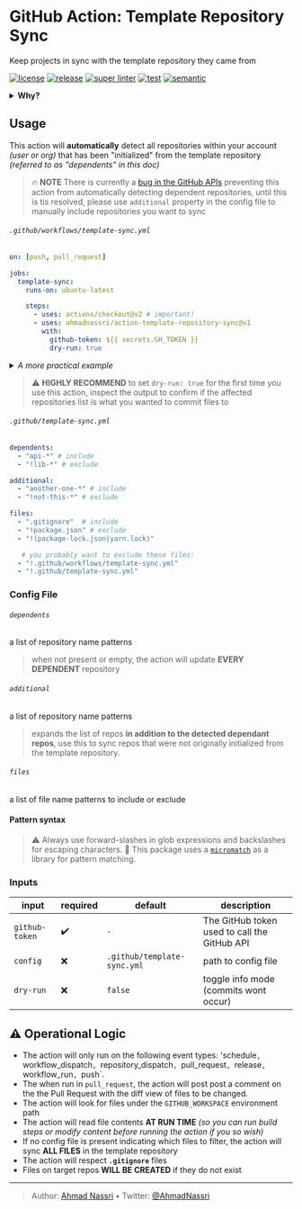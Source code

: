 # GitHub Action: Template Repository Sync

Keep projects in sync with the template repository they came from

[![license][license-img]][license-url]
[![release][release-img]][release-url]
[![super linter][super-linter-img]][super-linter-url]
[![test][test-img]][test-url]
[![semantic][semantic-img]][semantic-url]

<details>
  <summary><strong>Why?</strong></summary>

The [Template Repository](https://docs.github.com/en/github/creating-cloning-and-archiving-repositories/creating-a-template-repository) feature is a great way to accelerate creation of new projects.

However, after you "use" the template for first time, the two repositories will forever be out of sync *(any changes made to the template repository will not be reflected in the project repository)*

</details>

## Usage

This action will **automatically** detect all repositories within your account *(user or org)* that has been "initialized" from the template repository *(referred to as "dependents" in this doc)*

> :fire: **NOTE** There is currently a [bug in the GitHub APIs](https://github.com/github/docs/issues/4894) preventing this action from automatically detecting dependent repositories, until this is tis resolved, please use `additional` property in the config file to manually include repositories you want to sync

###### `.github/workflows/template-sync.yml`

``` yaml
on: [push, pull_request]

jobs:
  template-sync:
    runs-on: ubuntu-latest

    steps:
      - uses: actions/checkout@v2 # important!
      - uses: ahmadnassri/action-template-repository-sync@v1
        with:
          github-token: ${{ secrets.GH_TOKEN }}
          dry-run: true
```

<details>
  <summary><em>A more practical example</em></summary>

``` yaml
name: template-sync

on:
  pull_request: # run on pull requests to preview changes before applying

  workflow_run: # setup this workflow as a dependency of others
    workflows: [ test, release ] # don't sync template unless tests and other important workflows have passed

jobs:
  template-sync:
    timeout-minutes: 20

    runs-on: ubuntu-latest

    steps:
      - uses: actions/checkout@v2
      - uses: ahmadnassri/action-workflow-run-wait@v1 # wait for workflow_run to be successful
      - uses: ahmadnassri/action-workflow-queue@v1 # avoid conflicts, by running this template one at a time
      - uses: ahmadnassri/action-template-repository-sync@v1
        with:
          github-token: ${{ secrets.GH_TOKEN }}
```

</details>

> :warning: **HIGHLY RECOMMEND** to set `dry-run: true` for the first time you use this action, inspect the output to confirm if the affected repositories list is what you wanted to commit files to

###### `.github/template-sync.yml`

``` yaml
dependents:
  - "api-*" # include
  - "!lib-*" # exclude

additional:
  - "another-one-*" # include
  - "!not-this-*" # exclude

files:
  - ".gitignore"  # include
  - "!package.json" # exclude
  - "!(package-lock.json|yarn.lock)"

   # you probably want to exclude these files:
  - "!.github/workflows/template-sync.yml"
  - "!.github/template-sync.yml"
```

### Config File

###### `dependents`

a list of repository name patterns

> when not present or empty, the action will update **EVERY DEPENDENT** repository

###### `additional`

a list of repository name patterns

> expands the list of repos **in addition to the detected dependant repos**, use this to sync repos that were not originally initialized from the template repository.

###### `files`

a list of file name patterns to include or exclude

#### Pattern syntax

> :warning: Always use forward-slashes in glob expressions and backslashes for escaping characters.
> :book: This package uses a [`micromatch`](https://github.com/micromatch/micromatch) as a library for pattern matching.

### Inputs

| input          | required | default                     | description                                  |
|----------------|----------|-----------------------------|----------------------------------------------|
| `github-token` | ✔️       | `-`                         | The GitHub token used to call the GitHub API |
| `config`       | ❌        | `.github/template-sync.yml` | path to config file                          |
| `dry-run`      | ❌        | `false`                     | toggle info mode (commits wont occur)        |

## :warning: Operational Logic

-   The action will only run on the following event types: 'schedule`, `workflow\_dispatch`, `repository\_dispatch`, `pull\_request`, `release`, `workflow\_run`, `push\`.
-   The when run in `pull_request`, the action will post post a comment on the the Pull Request with the diff view of files to be changed.
-   The action will look for files under the `GITHUB_WORKSPACE` environment path
-   The action will read file contents **AT RUN TIME** *(so you can run build steps or modify content before running the action if you so wish)*
-   If no config file is present indicating which files to filter, the action will sync **ALL FILES** in the template repository
-   The action will respect **`.gitignore`** files
-   Files on target repos **WILL BE CREATED** if they do not exist

----
> Author: [Ahmad Nassri](https://www.ahmadnassri.com/) &bull;
> Twitter: [@AhmadNassri](https://twitter.com/AhmadNassri)

[license-url]: LICENSE
[license-img]: https://badgen.net/github/license/ahmadnassri/action-template-repository-sync

[release-url]: https://github.com/ahmadnassri/action-template-repository-sync/releases
[release-img]: https://badgen.net/github/release/ahmadnassri/action-template-repository-sync

[super-linter-url]: https://github.com/ahmadnassri/action-template-repository-sync/actions?query=workflow%3Asuper-linter
[super-linter-img]: https://github.com/ahmadnassri/action-template-repository-sync/workflows/super-linter/badge.svg

[test-url]: https://github.com/ahmadnassri/action-template-repository-sync/actions?query=workflow%3Atest
[test-img]: https://github.com/ahmadnassri/action-template-repository-sync/workflows/test/badge.svg

[semantic-url]: https://github.com/ahmadnassri/action-template-repository-sync/actions?query=workflow%3Arelease
[semantic-img]: https://badgen.net/badge/📦/semantically%20released/blue

